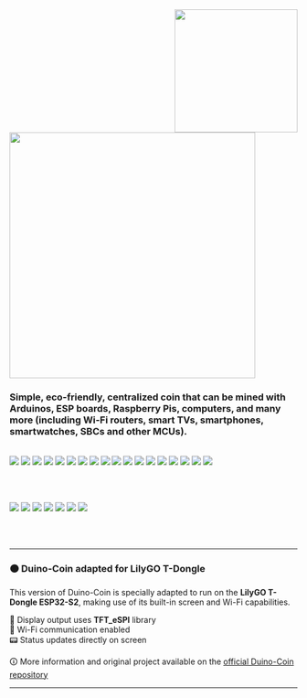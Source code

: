 <!--
*** Official Duino Coin README
*** by revoxhere, 2019-present
-->

<a href="https://duinocoin.com">
  <img src="https://github.com/revoxhere/duino-coin/blob/master/Resources/duco.png?raw=true" width="215px" align="right" />
</a>

<h3>
  <a href="https://duinocoin.com">
    <img src="https://github.com/revoxhere/duino-coin/blob/master/Resources/ducobanner.png?raw=true" width="430px" />
  </a>
</h3>

<h3>
  Simple, eco-friendly, centralized coin that can be mined with Arduinos, ESP boards, Raspberry Pis, computers, and many more 
  (including Wi-Fi routers, smart TVs, smartphones, smartwatches, SBCs and other MCUs).
</h3>

<br>

<!-- Language badges -->
<a href="https://github.com/revoxhere/duino-coin/blob/master/README.md">
  <img src="https://img.shields.io/badge/English-ff8502.svg?style=for-the-badge" /></a>
<a href="https://github.com/revoxhere/duino-coin/blob/master/Resources/README_TRANSLATIONS/README_es_LATAM.md">
  <img src="https://img.shields.io/badge/-Español-ff7421?style=for-the-badge" /></a>
<a href="https://github.com/revoxhere/duino-coin/blob/master/Resources/README_TRANSLATIONS/README_zh_TW.md">
  <img src="https://img.shields.io/badge/繁體中文-ff6137.svg?style=for-the-badge" /></a>
<a href="https://github.com/revoxhere/duino-coin/blob/master/Resources/README_TRANSLATIONS/README_zh_CN.md">
  <img src="https://img.shields.io/badge/简体中文-ff6137.svg?style=for-the-badge" /></a>
<a href="https://github.com/revoxhere/duino-coin/blob/master/Resources/README_TRANSLATIONS/README_pl_PL.md">
  <img src="https://img.shields.io/badge/Polski-ff4b4c.svg?style=for-the-badge" /></a>
<a href="https://github.com/revoxhere/duino-coin/blob/master/Resources/README_TRANSLATIONS/README_ru_RU.md">
  <img src="https://img.shields.io/badge/русский-ff3062.svg?style=for-the-badge" /></a>
<a href="https://github.com/revoxhere/duino-coin/blob/master/Resources/README_TRANSLATIONS/README_tr_TR.md">
  <img src="https://img.shields.io/badge/Türk-ff0079.svg?style=for-the-badge" /></a>
<a href="https://github.com/revoxhere/duino-coin/blob/master/Resources/README_TRANSLATIONS/README_th_TH.md">
  <img src="https://img.shields.io/badge/ไทย-ff0092.svg?style=for-the-badge" /></a>
<a href="https://github.com/revoxhere/duino-coin/blob/master/Resources/README_TRANSLATIONS/README_pt_BR.md">
  <img src="https://img.shields.io/badge/Português-ff009a.svg?style=for-the-badge" /></a>
<a href="https://github.com/revoxhere/duino-coin/blob/master/Resources/README_TRANSLATIONS/README_de_DE.md">
  <img src="https://img.shields.io/badge/Deutsch-ff00b2.svg?style=for-the-badge" /></a>
<a href="https://github.com/revoxhere/duino-coin/blob/master/Resources/README_TRANSLATIONS/README_id_ID.md">
  <img src="https://img.shields.io/badge/bahasa Indonesia-ff00ca.svg?style=for-the-badge" /></a>
<a href="https://github.com/revoxhere/duino-coin/blob/master/Resources/README_TRANSLATIONS/README_kr_KR.md">
  <img src="https://img.shields.io/badge/한국어-ff0ae3.svg?style=for-the-badge" /></a>
<a href="https://github.com/revoxhere/duino-coin/blob/master/Resources/README_TRANSLATIONS/README_sk_SK.md">
  <img src="https://img.shields.io/badge/slovensky-ff0ae3.svg?style=for-the-badge" /></a>
<a href="https://github.com/revoxhere/duino-coin/blob/master/Resources/README_TRANSLATIONS/README_it_IT.md">
  <img src="https://img.shields.io/badge/italiano-ff0ae3.svg?style=for-the-badge" /></a>
<a href="https://github.com/revoxhere/duino-coin/blob/master/Resources/README_TRANSLATIONS/README_cz_CZ.md">
  <img src="https://img.shields.io/badge/česky-ff4b4c.svg?style=for-the-badge" /></a>
<a href="https://github.com/revoxhere/duino-coin/blob/master/Resources/README_TRANSLATIONS/README_in_HI.md">
  <img src="https://img.shields.io/badge/Hindi-orange?style=for-the-badge" /></a>
<a href="https://github.com/revoxhere/duino-coin/blob/master/Resources/README_TRANSLATIONS/README_ja_JP.md">
  <img src="https://img.shields.io/badge/日本語-orange?style=for-the-badge" /></a>
<a href="https://github.com/revoxhere/duino-coin/blob/master/Resources/README_TRANSLATIONS/README_fi_FI.md">
  <img src="https://img.shields.io/badge/finnish-121212.svg?style=for-the-badge" /></a>

<br><br>

<!-- Other badges -->
<a href="https://wallet.duinocoin.com">
  <img src="https://img.shields.io/badge/Online Wallet-a202ff.svg?style=for-the-badge&logo=Web" /></a>
<a href="https://play.google.com/store/apps/details?id=com.protothis.duinocoin">
  <img src="https://img.shields.io/badge/Android App-eb00cb.svg?style=for-the-badge&logo=Android" /></a>
<a href="https://github.com/fahimrahmanbooom/Duino-Coin_iOS_App">
  <img src="https://img.shields.io/badge/iOS App-eb00cb.svg?style=for-the-badge&logo=Apple" /></a>
<a href="https://github.com/revoxhere/duino-coin/blob/gh-pages/assets/whitepaper.pdf">
  <img src="https://img.shields.io/badge/whitepaper-ff0095.svg?style=for-the-badge&logo=Academia" /></a>
<a href="https://youtu.be/im0Tca7EjrA">
  <img src="https://img.shields.io/badge/Video-Watch-ff0064.svg?style=for-the-badge&logo=Youtube" /></a>
<a href="https://discord.gg/kvBkccy">
  <img src="https://img.shields.io/discord/677615191793467402.svg?color=ff283a&label=Discord&logo=Discord&style=for-the-badge" /></a>
<a href="https://github.com/revoxhere/duino-coin/releases/latest">
  <img src="https://img.shields.io/badge/release-latest-ff640a.svg?style=for-the-badge" /></a>

<br><br>

---

### 🟠 Duino-Coin adapted for **LilyGO T-Dongle**

This version of Duino-Coin is specially adapted to run on the **LilyGO T-Dongle ESP32-S2**, making use of its built-in screen and Wi-Fi capabilities.

🔧 Display output uses **TFT_eSPI** library  
📡 Wi-Fi communication enabled  
📟 Status updates directly on screen  

🛈 More information and original project available on the [official Duino-Coin repository](https://github.com/revoxhere/duino-coin)

---
